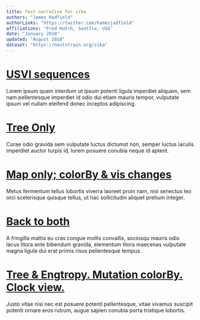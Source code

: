 ```yaml
---
title: Test narrative for zika
authors: "James Hadfield"
authorLinks: "https://twitter.com/hamesjadfield"
affiliations: "Fred Hutch, Seattle, USA"
date: "January 2018"
updated: "August 2018"
dataset: "https://nextstrain.org/zika"
---
```



# [USVI sequences](https://nextstrain.org/zika?c=authors&f_country=usvi)

Lorem ipsum quam interdum ut ipsum potenti ligula imperdiet aliquam, sem nam pellentesque imperdiet id odio dui etiam mauris tempor, vulputate ipsum vel nullam eleifend donec inceptos adipiscing.



# [Tree Only](https://nextstrain.org/zika?c=authors&d=tree&f_country=usvi&p=full)


Curae odio gravida sem vulputate luctus dictumst non, semper luctus iaculis imperdiet auctor turpis id, lorem posuere conubia neque id aptent.



# [Map only; colorBy & vis changes](https://nextstrain.org/zika?c=num_date&d=map&p=full)

Metus fermentum tellus lobortis viverra laoreet proin nam, nisi senectus leo orci scelerisque quisque tellus, ut hac sollicitudin aliquet pretium integer.



# [Back to both](https://nextstrain.org/zika?c=num_date&d=tree,map&p=grid)
A fringilla mattis eu cras congue mollis convallis, sociosqu mauris odio lacus litora ante bibendum gravida, elementum litora maecenas vulputate magna ligula dui erat primis risus pellentesque tempus.



# [Tree & Engtropy. Mutation colorBy. Clock view.](https://nextstrain.org/zika?c=gt-NS1_100&d=tree,entropy&l=clock&p=full)

Justo vitae nisi nec est posuere potenti pellentesque, vitae vivamus suscipit potenti ornare eros rutrum, augue sapien conubia porta tristique lobortis.
